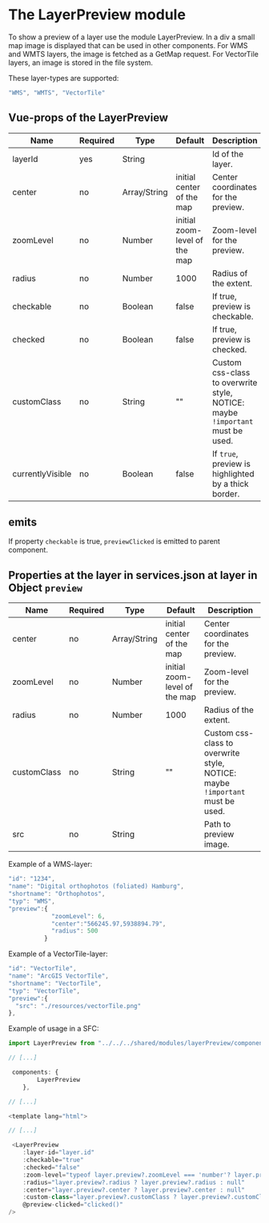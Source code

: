 # The LayerPreview module

To show a preview of a layer use the module LayerPreview.
In a div a small map image is displayed that can be used in other components.
For WMS and WMTS layers, the image is fetched as a GetMap request. For VectorTile layers, an image is stored in the file system.

These layer-types are supported: 
```js
"WMS", "WMTS", "VectorTile"
```

## Vue-props of the LayerPreview

|Name|Required|Type|Default|Description|
|----|--------|----|-------|-----------|
|layerId|yes|String||Id of the layer.|
|center|no|Array/String|initial center of the map|Center coordinates for the preview.|
|zoomLevel|no|Number|initial zoom-level of the map|Zoom-level for the preview.|
|radius|no|Number|1000|Radius of the extent.|
|checkable|no|Boolean|false|If true, preview is checkable.|
|checked|no|Boolean|false|If true, preview is checked.|
|customClass|no|String|""|Custom css-class to overwrite style, NOTICE: maybe `!important` must be used.|
|currentlyVisible|no|Boolean|false|If `true`, preview is highlighted by a thick border.|

## emits

If property `checkable` is true, `previewClicked` is emitted to parent component.

## Properties at the layer in services.json at layer in Object `preview`

|Name|Required|Type|Default|Description|
|----|--------|----|-------|-----------|
|center|no|Array/String|initial center of the map|Center coordinates for the preview.|
|zoomLevel|no|Number|initial zoom-level of the map|Zoom-level for the preview.|
|radius|no|Number|1000|Radius of the extent.|
|customClass|no|String|""|Custom css-class to overwrite style, NOTICE: maybe `!important` must be used.|
|src|no|String||Path to preview image.|

Example of a WMS-layer:
```js
"id": "1234",
"name": "Digital orthophotos (foliated) Hamburg",
"shortname": "Orthophotos",
"typ": "WMS",
"preview":{
            "zoomLevel": 6,
            "center":"566245.97,5938894.79",
            "radius": 500
          }
```

Example of a VectorTile-layer:
```js
"id": "VectorTile",
"name": "ArcGIS VectorTile",
"shortname": "VectorTile",
"typ": "VectorTile",
"preview":{
  "src": "./resources/vectorTile.png"
},
```

Example of usage in a SFC:

```js
import LayerPreview from "../../../shared/modules/layerPreview/components/LayerPreview.vue";

// [...]

 components: {
        LayerPreview
    },

// [...]

<template lang="html">

// [...]

 <LayerPreview
    :layer-id="layer.id"
    :checkable="true"
    :checked="false"
    :zoom-level="typeof layer.preview?.zoomLevel === 'number'? layer.preview?.zoomLevel : null"
    :radius="layer.preview?.radius ? layer.preview?.radius : null"
    :center="layer.preview?.center ? layer.preview?.center : null"
    :custom-class="layer.preview?.customClass ? layer.preview?.customClass : null"
    @preview-clicked="clicked()"
/>
```
